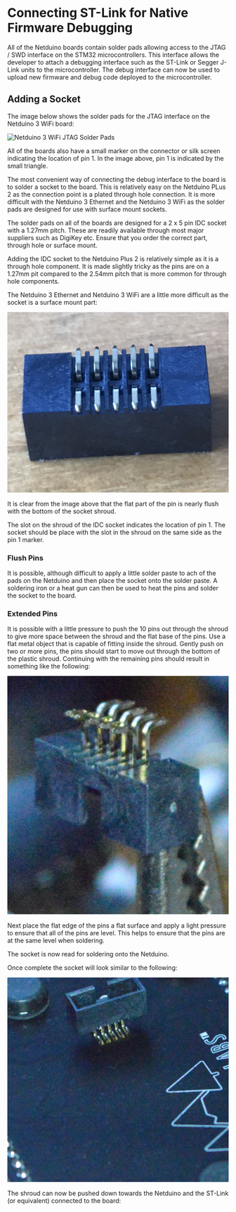 # Connecting ST-Link for Native Firmware Debugging

All of the Netduino boards contain solder pads allowing access to the JTAG / SWD interface on the STM32 microcontrollers.  This interface allows the developer to attach a debugging interface such as the ST-Link or Segger J-Link units to the microcontroller.  The debug interface can now be used to upload new firmware and debug code deployed to the microcontroller.

## Adding a Socket

The image below shows the solder pads for the JTAG interface on the Netduino 3 WiFi board:

![Netduino 3 WiFi JTAG Solder Pads](Netduino3JTAGSolderPads.png)

All of the boards also have a small marker on the connector or silk screen indicating the location of pin 1.  In the image above, pin 1 is indicated by the small triangle.

The most convenient way of connecting the debug interface to the board is to solder a socket to the board.  This is relatively easy on the Netduino PLus 2 as the connection point is a plated through hole connection.  It is more difficult with the Netduino 3 Ethernet and the Netduino 3 WiFi as the solder pads are designed for use with surface mount sockets.

The solder pads on all of the boards are designed for a 2 x 5 pin IDC socket with a 1.27mm pitch.  These are readily available through most major suppliers such as DigiKey etc.  Ensure that you order the correct part, through hole or surface mount.

Adding the IDC socket to the Netduino Plus 2 is relatively simple as it is a through hole component.  It is made slightly tricky as the pins are on a 1.27mm pit compared to the 2.54mm pitch that is more common for through hole components.

The Netduino 3 Ethernet and Netduino 3 WiFi are a little more difficult as the socket is a surface mount part:

![IDC Socket](IDCSocket.png)

It is clear from the image above that the flat part of the pin is nearly flush with the bottom of the socket shroud.

The slot on the shroud of the IDC socket indicates the location of pin 1.  The socket should be place with the slot in the shroud on the same side as the pin 1 marker.

### Flush Pins

It is possible, although difficult to apply a little solder paste to ach of the pads on the Netduino and then place the socket onto the solder paste.  A soldering iron or a heat gun can then be used to heat the pins and solder the socket to the board.

### Extended Pins

It is possible with a little pressure to push the 10 pins out through the shroud to give more space between the shroud and the flat base of the pins.  Use a flat metal object that is capable of fitting inside the shroud.  Gently push on two or more pins, the pins should start to move out through the bottom of the plastic shroud.  Continuing with the remaining pins should result in something like the following:

![IDC Socket with Raised Legs](IDCSocketRaisedLegs.png)

Next place the flat edge of the pins a flat surface and apply a light pressure to ensure that all of the pins are level.  This helps to ensure that the pins are at the same level when soldering.

The socket is now read for soldering onto the Netduino.

Once complete the socket will look similar to the following:

![IDC Socket Soldered onto Netduino 3 WiFi](IDCSocketOnNetduino3WiFi.png)

The shroud can now be pushed down towards the Netduino and the ST-Link (or equivalent) connected to the board:
